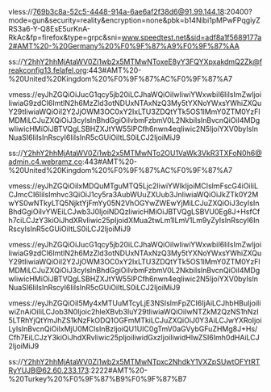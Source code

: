 vless://769b3c8a-52c5-4448-914a-6ae6af2f38d6@91.99.144.18:20400?mode=gun&security=reality&encryption=none&pbk=b14Nibi1pMPwFPqgiyZRS3a6-Y-Q8EsE5urKnA-RkAc&fp=firefox&type=grpc&sni=www.speedtest.net&sid=adf8a1f5689177a2#AMT%20-%20Germany%20%F0%9F%87%A9%F0%9F%87%AA

ss://Y2hhY2hhMjAtaWV0Zi1wb2x5MTMwNToxeE8yY3FQYXpxakdmQ2Zk@freakconfig13.felafel.org:443#AMT%20-%20United%20Kingdom%20%F0%9F%87%AC%F0%9F%87%A7

vmess://eyJhZGQiOiJucG1qcy5jb20iLCJhaWQiOiIwIiwiYWxwbiI6IiIsImZwIjoiIiwiaG9zdCI6ImtlN2h6MzZld3otNDUxNTAxNzQ3My5tYXNoYWxsYWhiZXQuY29tIiwiaWQiOiI2Y2JjOWM3OC0xY2IxLTU3ZDQtYTk5OS1lMmY0ZTM0YzFlMDMiLCJuZXQiOiJ3cyIsInBhdGgiOiIvbmFzbmV0L2NkbiIsInBvcnQiOiI4MDgwIiwicHMiOiJBTVQgLSBHZXJtYW55IPCfh6nwn4eqIiwic2N5IjoiYXV0byIsInNuaSI6IiIsInRscyI6IiIsInR5cGUiOiItLS0iLCJ2IjoiMiJ9

ss://Y2hhY2hhMjAtaWV0Zi1wb2x5MTMwNTo2OU1VaWk3VkR3TXFoN0h6@admin.c4.webramz.co:443#AMT%20-%20United%20Kingdom%20%F0%9F%87%AC%F0%9F%87%A7

vmess://eyJhZGQiOiIxMDQuMTguMTQ5Ljc2IiwiYWlkIjoiMCIsImFscG4iOiIiLCJmcCI6IiIsImhvc3QiOiJ1cy5ra3AubWUuZXUub3JnIiwiaWQiOiJkZTk0Y2MwYS0wNTkyLTQ5NjktYjFmYy05N2VhOGYwZWEwYjMiLCJuZXQiOiJ3cyIsInBhdGgiOiIvYWEiLCJwb3J0IjoiNDQzIiwicHMiOiJBTVQgLSBVU0Eg8J+HsfCfh7ciLCJzY3kiOiJhdXRvIiwic25pIjoidXMua2twLm1lLmV1Lm9yZyIsInRscyI6InRscyIsInR5cGUiOiItLS0iLCJ2IjoiMiJ9

vmess://eyJhZGQiOiJucG1qcy5jb20iLCJhaWQiOiIwIiwiYWxwbiI6IiIsImZwIjoiIiwiaG9zdCI6ImtlN2h6MzZld3otNDUxNTAxNzQ3My5tYXNoYWxsYWhiZXQuY29tIiwiaWQiOiI2Y2JjOWM3OC0xY2IxLTU3ZDQtYTk5OS1lMmY0ZTM0YzFlMDMiLCJuZXQiOiJ3cyIsInBhdGgiOiIvbmFzbmV0L2NkbiIsInBvcnQiOiI4MDgwIiwicHMiOiJBTVQgLSBHZXJtYW55IPCfh6nwn4eqIiwic2N5IjoiYXV0byIsInNuaSI6IiIsInRscyI6IiIsInR5cGUiOiItLS0iLCJ2IjoiMiJ9

vmess://eyJhZGQiOiI5My4xMTUuMTcyLjE3NSIsImFpZCI6IjAiLCJhbHBuIjoiIiwiZnAiOiIiLCJob3N0Ijoic2hleXBvb3IuY29tIiwiaWQiOiIwNTZkM2QzNS1hNzI5LTRhYjQtYmJhZS1kNzFkODQ1OGFmMTkiLCJuZXQiOiJ0Y3AiLCJwYXRoIjoiLyIsInBvcnQiOiIxMjU0MCIsInBzIjoiQU1UIC0gTmV0aGVybGFuZHMg8J+Hs/Cfh7EiLCJzY3kiOiJhdXRvIiwic25pIjoiIiwidGxzIjoiIiwidHlwZSI6Imh0dHAiLCJ2IjoiMiJ9

ss://Y2hhY2hhMjAtaWV0Zi1wb2x5MTMwNTpxc2NhdkY1VXZpSUwtOFYtRTRyYUJB@62.60.233.173:2222#AMT%20-%20Turkey%20%F0%9F%87%B9%F0%9F%87%B7